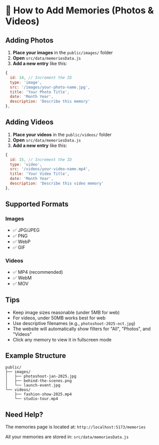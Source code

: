 # 📸 How to Add Memories (Photos & Videos)

## Adding Photos

1. **Place your images** in the `public/images/` folder
2. **Open** `src/data/memoriesData.js`
3. **Add a new entry** like this:

```javascript
{
  id: 14, // Increment the ID
  type: 'image',
  src: '/images/your-photo-name.jpg',
  title: 'Your Photo Title',
  date: 'Month Year',
  description: 'Describe this memory'
},
```

## Adding Videos

1. **Place your videos** in the `public/videos/` folder
2. **Open** `src/data/memoriesData.js`
3. **Add a new entry** like this:

```javascript
{
  id: 15, // Increment the ID
  type: 'video',
  src: '/videos/your-video-name.mp4',
  title: 'Your Video Title',
  date: 'Month Year',
  description: 'Describe this video memory'
},
```

## Supported Formats

### Images
- ✅ JPG/JPEG
- ✅ PNG
- ✅ WebP
- ✅ GIF

### Videos
- ✅ MP4 (recommended)
- ✅ WebM
- ✅ MOV

## Tips

- Keep image sizes reasonable (under 5MB for web)
- For videos, under 50MB works best for web
- Use descriptive filenames (e.g., `photoshoot-2025-oct.jpg`)
- The website will automatically show filters for "All", "Photos", and "Videos"
- Click any memory to view it in fullscreen mode

## Example Structure

```
public/
├── images/
│   ├── photoshoot-jan-2025.jpg
│   ├── behind-the-scenes.png
│   └── launch-event.jpg
└── videos/
    ├── fashion-show-2025.mp4
    └── studio-tour.mp4
```

## Need Help?

The memories page is located at: `http://localhost:5173/memories`

All your memories are stored in: `src/data/memoriesData.js`
